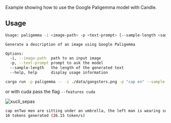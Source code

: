Example showing how to use the Google Paligemma model with Candle.

## Usage

```bash
Usage: paligemma -i <image-path> -p <text-prompt> [--sample-length <sample-length>]

Generate a description of an image using Google Paligemma

Options:
  -i, --image-path  path to an input image
  -p, --text-prompt prompt to ask the model
  --sample-length   the length of the generated text
  --help, help      display usage information
```

```bash
cargo run -p paligemma -- -i ./data/gangsters.png -p "cap en" --sample-length 100
```
or with cuda pass the flag `--features cuda`


![xucli_sepas](https://github.com/user-attachments/assets/388ea039-d024-4a19-8462-f658856043b9)

```bash
cap enTwo men are sitting under an umbrella, the left man is wearing sunglasses.
16 tokens generated (26.15 token/s)
```

